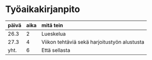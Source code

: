 # Työaikakirjanpito
| päivä  | aika | mitä tein | 
| :------------- | :------------- | :------------- |
| 26.3  | 2 | Lueskelua  |
| 27.3  | 4 | Viikon tehtäviä sekä harjoitustyön alustusta  |
| yht.  | 6 | Että sellasta  |
